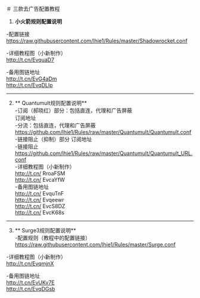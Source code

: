 ＃ 三款去广告配置教程
 
 1.  **小火箭规则配置说明**  
 
 -配置链接  
 https://raw.githubusercontent.com/lhie1/Rules/master/Shadowrocket.conf
 
 -详细教程图（小新制作）  
 http://t.cn/EvquaD7  
 
 -备用图链地址  
 http://t.cn/EvG4aDm  
 http://t.cn/EvqDLIp  
 
 
----------------------------
2.  ** Quantumult规则配置说明**  
 -订阅（郝晓红）部分：包括直连，代理和广告屏蔽  
订阅地址  
-分流：包括直连，代理和广告屏蔽  
https://github.com/lhie1/Rules/raw/master/Quantumult/Quantumult.conf  
 -链接阻止（抑制）部分
订阅地址  
-链接阻止
https://github.com/lhie1/Rules/raw/master/Quantumult/Quantumult_URL.conf  
 -详细教程图（小新制作）  
http://t.cn/ RroaFSM  
http://t.cn/ EvcaYfW  
 -备用图链地址  
http://t.cn/ EvquTnF  
http://t.cn/ Evqeewr  
 http://t.cn/ EvcS8DZ  
http://t.cn/ EvcK68s  
  
----------------------------
3.  ** Surge3规则配置说明**  
  -配置规则（教程中的配置链接）  
 https://raw.githubusercontent.com/lhie1/Rules/master/Surge.conf  
 
 -详细教程图（小新制作）  
 http://t.cn/EvqmjnX    
 
 -备用图链地址  
 http://t.cn/EvUKv7E  
 http://t.cn/EvqDGsb  
